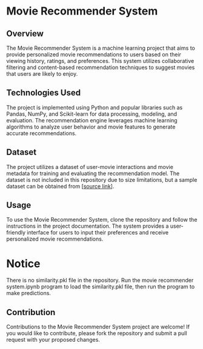 # Movie Recommender System

## Overview
The Movie Recommender System is a machine learning project that aims to provide personalized movie recommendations to users based on their viewing history, ratings, and preferences. This system utilizes collaborative filtering and content-based recommendation techniques to suggest movies that users are likely to enjoy.

## Technologies Used
The project is implemented using Python and popular libraries such as Pandas, NumPy, and Scikit-learn for data processing, modeling, and evaluation. The recommendation engine leverages machine learning algorithms to analyze user behavior and movie features to generate accurate recommendations.

## Dataset
The project utilizes a dataset of user-movie interactions and movie metadata for training and evaluating the recommendation model. The dataset is not included in this repository due to size limitations, but a sample dataset can be obtained from [[source link](https://www.kaggle.com/datasets/tmdb/tmdb-movie-metadata)].

## Usage
To use the Movie Recommender System, clone the repository and follow the instructions in the project documentation. The system provides a user-friendly interface for users to input their preferences and receive personalized movie recommendations.

# Notice
There is no similarity.pkl file in the repository. Run the movie recommender system.ipynb program to load the similarity.pkl file, then run the program to make predictions.

## Contribution
Contributions to the Movie Recommender System project are welcome! If you would like to contribute, please fork the repository and submit a pull request with your proposed changes.
